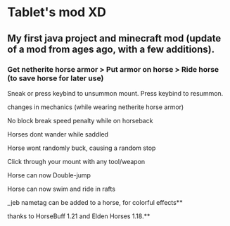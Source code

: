# Tablet's mod XD

## My first java project and minecraft mod (update of a mod from ages ago, with a few additions). 

### Get netherite horse armor > Put armor on horse > Ride horse (to save horse for later use)

Sneak or press keybind to unsummon mount.
Press keybind to resummon.


changes in mechanics (while wearing netherite horse armor)

No block break speed penalty while on horseback

Horses dont wander while saddled

Horse wont randomly buck, causing a random stop

Click through your mount with any tool/weapon

Horse can now Double-jump

Horse can now swim and ride in rafts

_jeb nametag can be added to a horse, for colorful effects**









thanks to HorseBuff 1.21 and Elden Horses 1.18.**
